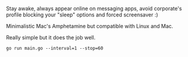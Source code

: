 Stay awake, always appear online on messaging apps, avoid corporate's profile blocking your "sleep" options and forced screensaver :)

Minimalistic Mac's Amphetamine but compatible with Linux and Mac.

Really simple but it does the job well.

```shell
go run main.go --interval=1 --stop=60
```
